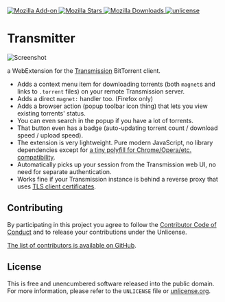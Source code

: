 [
![Mozilla Add-on](https://img.shields.io/amo/v/transmitter-for-transmission.svg)
![Mozilla Stars](https://img.shields.io/amo/stars/transmitter-for-transmission.svg)
![Mozilla Downloads](https://img.shields.io/amo/d/transmitter-for-transmission.svg)
](https://addons.mozilla.org/firefox/addon/transmitter-for-transmission/)
[![unlicense](https://img.shields.io/badge/un-license-green.svg?style=flat)](https://unlicense.org)

# Transmitter

![Screenshot](https://addons.mozilla.org/user-media/previews/full/184/184029.png?modified=1622132727)

a WebExtension for the [Transmission](https://transmissionbt.com/) BitTorrent client.

- Adds a context menu item for downloading torrents (both `magnet`s and links to `.torrent` files) on your remote Transmission server.
- Adds a direct `magnet:` handler too. (Firefox only)
- Adds a browser action (popup toolbar icon thing) that lets you view existing torrents' status.
- You can even search in the popup if you have a lot of torrents.
- That button even has a badge (auto-updating torrent count / download speed / upload speed).
- The extension is very lightweight. Pure modern JavaScript, no library dependencies except for [a tiny polyfill for Chrome/Opera/etc. compatibility](https://github.com/mozilla/webextension-polyfill).
- Automatically picks up your session from the Transmission web UI, no need for separate authentication.
- Works fine if your Transmission instance is behind a reverse proxy that uses [TLS client certificates](https://github.com/valpackett/damnx509).

## Contributing

By participating in this project you agree to follow the [Contributor Code of Conduct](https://contributor-covenant.org/version/1/4/) and to release your contributions under the Unlicense.

[The list of contributors is available on GitHub](https://github.com/valpackett/transmitter/graphs/contributors).

## License

This is free and unencumbered software released into the public domain.  
For more information, please refer to the `UNLICENSE` file or [unlicense.org](https://unlicense.org).
